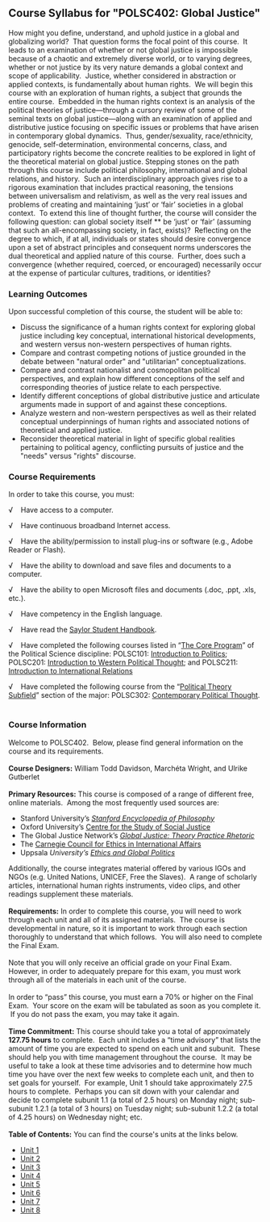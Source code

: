 Course Syllabus for "POLSC402: Global Justice"
----------------------------------------------

How might you define, understand, and uphold justice in a global and
globalizing world?  That question forms the focal point of this course.
 It leads to an examination of whether or not global justice is
impossible because of a chaotic and extremely diverse world, or to
varying degrees, whether or not justice by its very nature demands a
global context and scope of applicability.  Justice, whether considered
in abstraction or applied contexts, is fundamentally about human rights.
 We will begin this course with an exploration of human rights, a
subject that grounds the entire course.  Embedded in the human rights
context is an analysis of the political theories of justice—through a
cursory review of some of the seminal texts on global justice—along with
an examination of applied and distributive justice focusing on specific
issues or problems that have arisen in contemporary global dynamics.
 Thus, gender/sexuality, race/ethnicity, genocide, self-determination,
environmental concerns, class, and participatory rights become the
concrete realities to be explored in light of the theoretical material
on global justice. Stepping stones on the path through this course
include political philosophy, international and global relations, and
history.  Such an interdisciplinary approach gives rise to a rigorous
examination that includes practical reasoning, the tensions between
universalism and relativism, as well as the very real issues and
problems of creating and maintaining ‘just’ or ‘fair’ societies in a
global context.  To extend this line of thought further, the course will
consider the following question: can global society itself ** be ‘just’
or ‘fair’ (assuming that such an all-encompassing society, in fact,
exists)?  Reflecting on the degree to which, if at all, individuals or
states should desire convergence upon a set of abstract principles and
consequent norms underscores the dual theoretical and applied nature of
this course.  Further, does such a convergence (whether required,
coerced, or encouraged) necessarily occur at the expense of particular
cultures, traditions, or identities?

### Learning Outcomes

Upon successful completion of this course, the student will be able
to:  

-   Discuss the significance of a human rights context for exploring
    global justice including key conceptual, international historical
    developments, and western versus non-western perspectives of human
    rights.
-   Compare and contrast competing notions of justice grounded in the
    debate between "natural order" and "utilitarian" conceptualizations.
-   Compare and contrast nationalist and cosmopolitan political
    perspectives, and explain how different conceptions of the self and
    corresponding theories of justice relate to each perspective. 
-   Identify different conceptions of global distributive justice and
    articulate arguments made in support of and against these
    conceptions.
-   Analyze western and non-western perspectives as well as their
    related conceptual underpinnings of human rights and associated
    notions of theoretical and applied justice.
-   Reconsider theoretical material in light of specific global
    realities pertaining to political agency, conflicting pursuits of
    justice and the "needs" versus "rights" discourse.

### Course Requirements

In order to take this course, you must:  
  
 √    Have access to a computer.  
  
 √    Have continuous broadband Internet access.  
  
 √    Have the ability/permission to install plug-ins or software (e.g.,
Adobe Reader or Flash).  
  
 √    Have the ability to download and save files and documents to a
computer.  
  
 √    Have the ability to open Microsoft files and documents (.doc,
.ppt, .xls, etc.).  
  
 √    Have competency in the English language.  
  
 √    Have read the [Saylor Student
Handbook](http://www.saylor.org/site/wp-content/uploads/2012/05/Saylor-StudentHandbook.pdf).  
  
 √    Have completed the following courses listed in “[The Core
Program](http://www.saylor.org/majors/political-science/)” of the
Political Science discipline: POLSC101: [Introduction to
Politics](http://www.saylor.org/courses/polsc101/); POLSC201:
[Introduction to Western Political
Thought](http://www.saylor.org/courses/polsc201/); and POLSC211:
[Introduction to International
Relations](http://www.saylor.org/courses/polsc211/)  
  
 √    Have completed the following course from the “[Political Theory
Subfield](http://www.saylor.org/majors/political-science/)” section of
the major: POLSC302: [Contemporary Political
Thought](http://www.saylor.org/courses/polsc302/).  

### Course Information

Welcome to POLSC402.  Below, please find general information on the
course and its requirements.  
    
 **Course Designers:** William Todd Davidson, Marchéta Wright, and
Ulrike Gutberlet  
    
 **Primary Resources:** This course is composed of a range of different
free, online materials.  Among the most frequently used sources are:  

-   Stanford University’s [*Stanford Encyclopedia of
    Philosophy*](http://plato.stanford.edu/)
-   Oxford University’s [Centre for the Study of Social
    Justice](http://social-justice.politics.ox.ac.uk/)
-   The Global Justice Network’s [*Global Justice: Theory Practice
    Rhetoric*](http://www.theglobaljusticenetwork.org/journal)
-   The [Carnegie Council for Ethics in International
    Affairs](http://www.carnegiecouncil.org/index.html)
-   Uppsala *University’s* *[Ethics and Global
    Politics](http://www.ethicsandglobalpolitics.net/index.php/egp/index)*

Additionally, the course integrates material offered by various IGOs and
NGOs (e.g. United Nations, UNICEF, Free the Slaves).  A range of
scholarly articles, international human rights instruments, video clips,
and other readings supplement these materials.  
    
 **Requirements:** In order to complete this course, you will need to
work through each unit and all of its assigned materials.  The course is
developmental in nature, so it is important to work through each section
thoroughly to understand that which follows.  You will also need to
complete the Final Exam.  
    
 Note that you will only receive an official grade on your Final Exam. 
However, in order to adequately prepare for this exam, you must work
through all of the materials in each unit of the course.  
    
 In order to “pass” this course, you must earn a 70% or higher on the
Final Exam.  Your score on the exam will be tabulated as soon as you
complete it.  If you do not pass the exam, you may take it again.  
    
 **Time Commitment:** This course should take you a total of
approximately **127.75 hours** to complete.  Each unit includes a “time
advisory” that lists the amount of time you are expected to spend on
each unit and subunit.  These should help you with time management
throughout the course.  It may be useful to take a look at these time
advisories and to determine how much time you have over the next few
weeks to complete each unit, and then to set goals for yourself.  For
example, Unit 1 should take approximately 27.5 hours to complete. 
Perhaps you can sit down with your calendar and decide to complete
subunit 1.1 (a total of 2.5 hours) on Monday night; sub-subunit 1.2.1 (a
total of 3 hours) on Tuesday night; sub-subunit 1.2.2 (a total of 4.25
hours) on Wednesday night; etc.  
    
**Table of Contents:** You can find the course's units at the links below.

- [Unit 1](https://legacy.saylor.org/polsc402/Unit01/)
- [Unit 2](https://legacy.saylor.org/polsc402/Unit02/)
- [Unit 3](https://legacy.saylor.org/polsc402/Unit03/)
- [Unit 4](https://legacy.saylor.org/polsc402/Unit04/)
- [Unit 5](https://legacy.saylor.org/polsc402/Unit05/)
- [Unit 6](https://legacy.saylor.org/polsc402/Unit06/)
- [Unit 7](https://legacy.saylor.org/polsc402/Unit07/)
- [Unit 8](https://legacy.saylor.org/polsc402/Unit08/)
